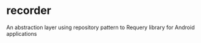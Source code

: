 # recorder
An abstraction layer using repository pattern to Requery library for Android applications
